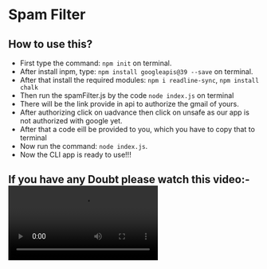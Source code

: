 # Spam Filter

## How to use this?

- First type the command: `npm init` on terminal.
- After install inpm, type: `npm install googleapis@39 --save` on terminal.
- After that install the required modules: `npm i readline-sync`, `npm install chalk`
- Then run the spamFilter.js by the code `node index.js` on terminal
- There will be the link provide in api to authorize the gmail of yours.
- After authorizing click on uadvance then click on unsafe as our app is not authorized with google yet.
- After that a code eill be provided to you, which you have to copy that to terminal
- Now run the command: `node index.js`.
- Now the CLI app is ready to use!!!

## If you have any Doubt please watch this video:- ![Video](https://github.com/Rishi-Sharma2002/ISTE-HACKATHON/blob/main/Spam%20Filter/Spamvdo.mkv)
